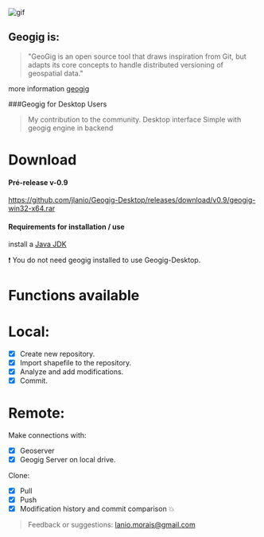 
![gif](https://cloud.githubusercontent.com/assets/10765588/23560594/067aa1b4-0009-11e7-9d21-5ee64efa3d76.gif)

## Geogig is:
> "GeoGig is an open source tool that draws inspiration from Git, but adapts its core concepts to handle distributed versioning of geospatial data." 

more information [geogig](http://geogig.org/)

###Geogig for Desktop Users
> My contribution to the community.
Desktop interface Simple with geogig engine in backend

# Download 
#### Pré-release v-0.9
 https://github.com/jlanio/Geogig-Desktop/releases/download/v0.9/geogig-win32-x64.rar
#### Requirements for installation / use
install a [Java JDK](http://www.oracle.com/technetwork/java/javase/downloads/jdk8-downloads-2133151.html)

:heavy_exclamation_mark: You do not need geogig installed to use Geogig-Desktop. 
# Functions available 
# Local:
- [x] Create new repository.
- [x] Import shapefile to the repository.
- [x] Analyze and add modifications.
- [x] Commit.

# Remote:
Make connections with:
- [x] Geoserver
- [x] Geogig Server on local drive.

Clone:
- [x] Pull
- [x] Push
- [x] Modification history and commit comparison :boom:

> Feedback or suggestions: lanio.morais@gmail.com
